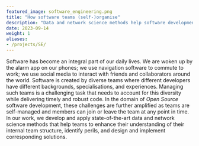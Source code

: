 ```yaml
---
featured_image: software_engineering.png
title: "How software teams (self-)organise"
description: "Data and network science methods help software development teams understand their internal team structure, identify perils, and design and implement corresponding solutions."
date: 2023-09-14
weight: 1
aliases:
- /projects/SE/
---
```


Software has become an integral part of our daily lives.
We are woken up by the alarm app on our phones; we use navigation software to commute to work; we use social media to interact with friends and collaborators around the world.
Software is created by diverse teams where different developers have different backgrounds, specialisations, and experiences.
Managing such teams is a challenging task that needs to account for this diversity while delivering timely and robust code.
In the domain of *Open Source* software development, these challenges are further amplified as teams are self-managed and members can join or leave the team at any point in time.
In our work, we develop and apply state-of-the-art data and network science methods that help teams to enhance their understanding of their internal team structure, identify perils, and design and implement corresponding solutions.

